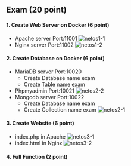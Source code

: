 ## Exam (20 point)
#### 1. Create Web Server on Docker      (6 point)
- Apache server         Port:11001
![netos1-1](https://github.com/user-attachments/assets/af538c70-0c82-4ab3-b83f-a60ff12a531e)
- Nginx server          Port:11002
![netos1-2](https://github.com/user-attachments/assets/9b231299-86a1-47db-9044-4d64e2025aa9)
#### 2. Create Database on Docker        (6 point)
- MariaDB server        Port:10020
    - Create Database   name exam
    - Create Table      name exam
- Phpmyadmin            Port:10021
![netos2-2](https://github.com/user-attachments/assets/ca018624-aa3a-47c3-8327-a3634c147c87)
- Mongodb server          Port:10022
    - Create Database   name exam
    - Create Collection name exam
![netos2-1](https://github.com/user-attachments/assets/37ffae7c-e432-4228-b24a-ec2d2e97d8cb)


#### 3. Create Website                   (6 point)
- index.php in Apache
 ![netos3-1](https://github.com/user-attachments/assets/26536c14-69ea-4a90-9631-05563f3bc20f)
- index.html in Nginx
![netos3-2](https://github.com/user-attachments/assets/1ecb3149-9a17-43cd-9cbb-8952cb6f81ae)

#### 4. Full Function                    (2 point)
